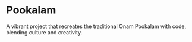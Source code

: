 # Pookalam
A vibrant project that recreates the traditional Onam Pookalam with code, blending culture and creativity.
